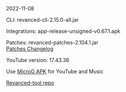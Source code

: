 2022-11-08
  
CLI: revanced-cli-2.15.0-all.jar  

Integrations: app-release-unsigned-v0.67.1.apk  

Patches: revanced-patches-2.104.1.jar  
[Patches Changelog](https://github.com/revanced/revanced-patches/releases/tag/v2.104.1)  

YouTube version: 17.43.36

Use [MicroG APK](https://github.com/inotia00/VancedMicroG/releases/latest/download/microg.apk) for YouTube and Music

[Revanced-tool repo](https://github.com/Kingsmanvn-Official/Revanced-tool)
